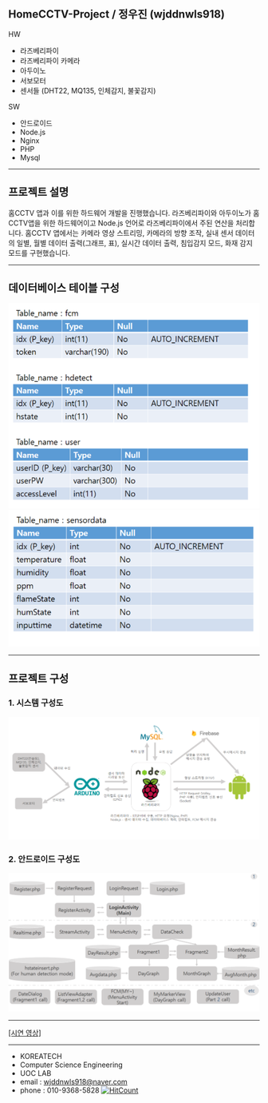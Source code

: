 ﻿## **HomeCCTV-Project** / 정우진 (wjddnwls918)

HW 
- 라즈베리파이
- 라즈베리파이 카메라
- 아두이노
- 서보모터
- 센서들 (DHT22, MQ135, 인체감지, 불꽃감지)

SW
- 안드로이드
- Node.js
- Nginx
- PHP
- Mysql
------------------------------------------
## 프로젝트 설명 
 홈CCTV 앱과 이를 위한 하드웨어 개발을 진행했습니다.
 라즈베리파이와 아두이노가 홈CCTV앱을 위한 하드웨어이고 Node.js 언어로 라즈베리파이에서 주된 연산을 처리합니다.
 홈CCTV 앱에서는 카메라 영상 스트리밍, 카메라의 방향 조작, 실내 센서 데이터의 일별, 월별 데이터 출력(그래프, 표), 실시간 데이터 출력, 
 침입감지 모드, 화재 감지 모드를 구현했습니다. 
  


------------------------------------------
## 데이터베이스 테이블 구성

![table1](./table1.PNG)
![table2](./table2.PNG)

------------------------------------------

## 프로젝트 구성

### 1. 시스템 구성도

![system_map](./system_map.PNG)

### 2. 안드로이드 구성도

![project_map](./project_map.PNG)

------------------------------------------

[[시연 영상]](https://www.youtube.com/watch?v=d5j8SYz9WGk&feature=youtu.be)


------------------------------------------
- KOREATECH
- Computer Science Engineering
- UOC LAB
- email : wjddnwls918@naver.com
- phone : 010-9368-5828
[![HitCount](http://hits.dwyl.com/wjddnwls918/HomeCCTV-Project.svg)](http://hits.dwyl.com/wjddnwls918/HomeCCTV-Project)
